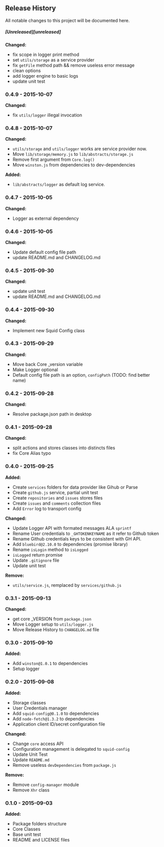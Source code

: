 ## Release History

All notable changes to this project will be documented here.

##### [Unreleased][unreleased]

__Changed:__

* fix scope in logger print method
* set `utils/storage` as a service provider
* fix `getFile` method path && remove useless error message
* clean options
* add logger engine to basic logs
* update unit test

### 0.4.9 - 2015-10-07

__Changed:__

* fix `utils/logger` illegal invocation


### 0.4.8 - 2015-10-07

__Changed:__

* `utils/storage` and `utils/logger` works are service provider now.
* Move `lib/storage/memory.js` to `lib/abstracts/storage.js`
* Remove first argument from `Core.log()`
* Move `winston.js` from dependencies to dev-dependencies


__Added:__

* `lib/abstracts/logger` as default log service.

### 0.4.7 - 2015-10-05

__Changed:__

* Logger as external dependency


### 0.4.6 - 2015-10-05

__Changed:__

* Update default config file path
* update README.md and CHANGELOG.md


### 0.4.5 - 2015-09-30

__Changed:__

* update unit test
* update README.md and CHANGELOG.md

### 0.4.4 - 2015-09-30

__Changed:__

* Implement new Squid Config class

### 0.4.3 - 2015-09-29

__Changed:__

* Move back Core _version variable
* Make Logger optional
* Default config file path is an option, `configPath` (TODO: find better name)

### 0.4.2 - 2015-09-28

__Changed:__

* Resolve package.json path in desktop

### 0.4.1 - 2015-09-28

__Changed:__

* split actions and stores classes into distincts files
* fix Core Alias typo


### 0.4.0 - 2015-09-25

__Added:__

* Create `services` folders for data provider like Gihub or Parse
* Create `github.js` service, partial unit test
* Create `repositories` and `issues` stores files
* Create `issues` and `comments` collection files
* Add `Error` log to transport config


__Changed:__

* Update Logger API with formated messages ALA `sprintf`
* Rename User credentials to `_GHTOKENKEYNAME` as it refer to Github token
* Rename Github credentials keys to be consistent with GH API.
* Add `bluebird@2.10.0` to dependencies (promise library)
* Rename `isLogin` method to `isLogged`
* `isLogged` return promise
* Update `.gitignore` file
* Update unit test

__Remove:__

* `utils/service.js`, remplaced by `services/github.js`


### 0.3.1 - 2015-09-13

__Changed:__

* get core _VERSION from `package.json`
* Move Logger setup to `utils/logger.js`
* Move Release History to `CHANGELOG.md` file

### 0.3.0 - 2015-09-10

__Added:__

* Add `winston@1.0.1` to dependencies
* Setup logger

### 0.2.0 - 2015-09-08

__Added:__

* Storage classes
* User Credentials manager
* Add `squid-config@0.1.0` to dependencies
* Add `node-fetch@1.3.2` to dependencies
* Application client ID/secret configuration file

__Changed:__

* Change `core` access API
* Configuration management is delegated  to `squid-config`
* Update Unit Test
* Update `README.md`
* Remove useless `devDependencies` from `package.js`

__Remove:__

* Remove `config-manager` module
* Remove `Xhr` class

### 0.1.0 - 2015-09-03

__Added:__

* Package folders structure
* Core Classes
* Base unit test
* README and LICENSE files
